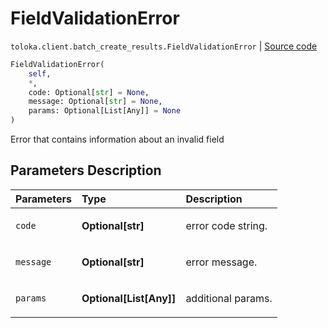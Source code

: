 # FieldValidationError
`toloka.client.batch_create_results.FieldValidationError` | [Source code](https://github.com/Toloka/toloka-kit/blob/v0.1.24/src/client/batch_create_results.py#L16)

```python
FieldValidationError(
    self,
    *,
    code: Optional[str] = None,
    message: Optional[str] = None,
    params: Optional[List[Any]] = None
)
```

Error that contains information about an invalid field

## Parameters Description

| Parameters | Type | Description |
| :----------| :----| :-----------|
`code`|**Optional\[str\]**|<p>error code string.</p>
`message`|**Optional\[str\]**|<p>error message.</p>
`params`|**Optional\[List\[Any\]\]**|<p>additional params.</p>
